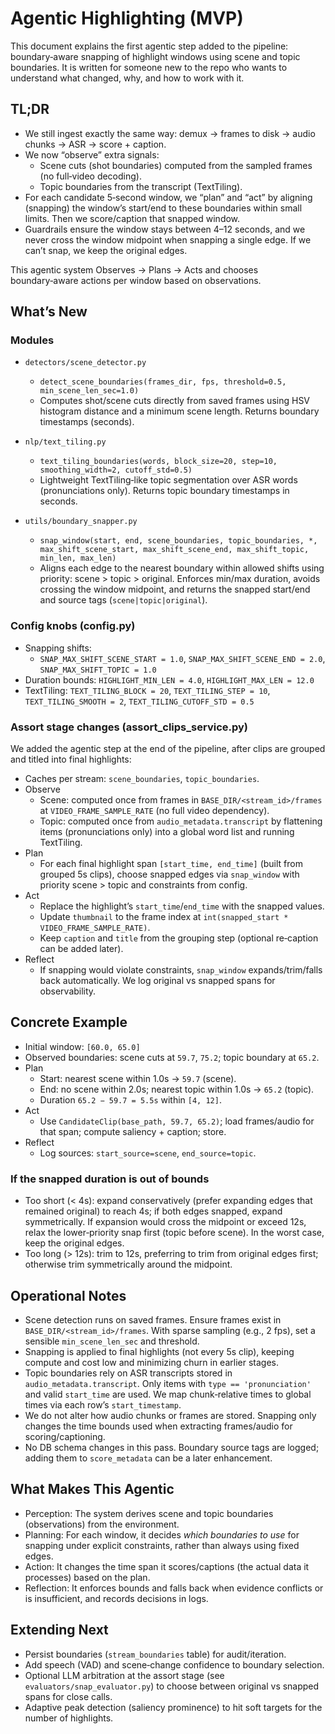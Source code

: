 # Agentic Highlighting (MVP)

This document explains the first agentic step added to the pipeline: boundary‑aware snapping of highlight windows using scene and topic boundaries. It is written for someone new to the repo who wants to understand what changed, why, and how to work with it.

## TL;DR

- We still ingest exactly the same way: demux → frames to disk → audio chunks → ASR → score + caption.
- We now “observe” extra signals:
  - Scene cuts (shot boundaries) computed from the sampled frames (no full‑video decoding).
  - Topic boundaries from the transcript (TextTiling).
- For each candidate 5‑second window, we “plan” and “act” by aligning (snapping) the window’s start/end to these boundaries within small limits. Then we score/caption that snapped window.
- Guardrails ensure the window stays between 4–12 seconds, and we never cross the window midpoint when snapping a single edge. If we can’t snap, we keep the original edges.

This agentic system Observes → Plans → Acts and chooses boundary‑aware actions per window based on observations.

## What’s New

### Modules

- `detectors/scene_detector.py`
  - `detect_scene_boundaries(frames_dir, fps, threshold=0.5, min_scene_len_sec=1.0)`
  - Computes shot/scene cuts directly from saved frames using HSV histogram distance and a minimum scene length. Returns boundary timestamps (seconds).

- `nlp/text_tiling.py`
  - `text_tiling_boundaries(words, block_size=20, step=10, smoothing_width=2, cutoff_std=0.5)`
  - Lightweight TextTiling‑like topic segmentation over ASR words (pronunciations only). Returns topic boundary timestamps in seconds.

- `utils/boundary_snapper.py`
  - `snap_window(start, end, scene_boundaries, topic_boundaries, *, max_shift_scene_start, max_shift_scene_end, max_shift_topic, min_len, max_len)`
  - Aligns each edge to the nearest boundary within allowed shifts using priority: scene > topic > original. Enforces min/max duration, avoids crossing the window midpoint, and returns the snapped start/end and source tags (`scene|topic|original`).

### Config knobs (config.py)

- Snapping shifts:
  - `SNAP_MAX_SHIFT_SCENE_START = 1.0`, `SNAP_MAX_SHIFT_SCENE_END = 2.0`, `SNAP_MAX_SHIFT_TOPIC = 1.0`
- Duration bounds: `HIGHLIGHT_MIN_LEN = 4.0`, `HIGHLIGHT_MAX_LEN = 12.0`
- TextTiling: `TEXT_TILING_BLOCK = 20`, `TEXT_TILING_STEP = 10`, `TEXT_TILING_SMOOTH = 2`, `TEXT_TILING_CUTOFF_STD = 0.5`

### Assort stage changes (assort_clips_service.py)

We added the agentic step at the end of the pipeline, after clips are grouped and titled into final highlights:

- Caches per stream: `scene_boundaries`, `topic_boundaries`.
- Observe
  - Scene: computed once from frames in `BASE_DIR/<stream_id>/frames` at `VIDEO_FRAME_SAMPLE_RATE` (no full video dependency).
  - Topic: computed once from `audio_metadata.transcript` by flattening items (pronunciations only) into a global word list and running TextTiling.
- Plan
  - For each final highlight span `[start_time, end_time]` (built from grouped 5s clips), choose snapped edges via `snap_window` with priority scene > topic and constraints from config.
- Act
  - Replace the highlight’s `start_time`/`end_time` with the snapped values.
  - Update `thumbnail` to the frame index at `int(snapped_start * VIDEO_FRAME_SAMPLE_RATE)`.
  - Keep `caption` and `title` from the grouping step (optional re‑caption can be added later).
- Reflect
  - If snapping would violate constraints, `snap_window` expands/trim/falls back automatically. We log original vs snapped spans for observability.

## Concrete Example

- Initial window: `[60.0, 65.0]`
- Observed boundaries: scene cuts at `59.7`, `75.2`; topic boundary at `65.2`.
- Plan
  - Start: nearest scene within 1.0s → `59.7` (scene).
  - End: no scene within 2.0s; nearest topic within 1.0s → `65.2` (topic).
  - Duration `65.2 − 59.7 = 5.5s` within `[4, 12]`.
- Act
  - Use `CandidateClip(base_path, 59.7, 65.2)`; load frames/audio for that span; compute saliency + caption; store.
- Reflect
  - Log sources: `start_source=scene`, `end_source=topic`.

### If the snapped duration is out of bounds

- Too short (< 4s): expand conservatively (prefer expanding edges that remained original) to reach 4s; if both edges snapped, expand symmetrically. If expansion would cross the midpoint or exceed 12s, relax the lower‑priority snap first (topic before scene). In the worst case, keep the original edges.
- Too long (> 12s): trim to 12s, preferring to trim from original edges first; otherwise trim symmetrically around the midpoint.

## Operational Notes

- Scene detection runs on saved frames. Ensure frames exist in `BASE_DIR/<stream_id>/frames`. With sparse sampling (e.g., 2 fps), set a sensible `min_scene_len_sec` and threshold.
- Snapping is applied to final highlights (not every 5s clip), keeping compute and cost low and minimizing churn in earlier stages.
- Topic boundaries rely on ASR transcripts stored in `audio_metadata.transcript`. Only items with `type == 'pronunciation'` and valid `start_time` are used. We map chunk‑relative times to global times via each row’s `start_timestamp`.
- We do not alter how audio chunks or frames are stored. Snapping only changes the time bounds used when extracting frames/audio for scoring/captioning.
- No DB schema changes in this pass. Boundary source tags are logged; adding them to `score_metadata` can be a later enhancement.

## What Makes This Agentic

- Perception: The system derives scene and topic boundaries (observations) from the environment.
- Planning: For each window, it decides *which boundaries to use* for snapping under explicit constraints, rather than always using fixed edges.
- Action: It changes the time span it scores/captions (the actual data it processes) based on the plan.
- Reflection: It enforces bounds and falls back when evidence conflicts or is insufficient, and records decisions in logs.

## Extending Next

- Persist boundaries (`stream_boundaries` table) for audit/iteration.
- Add speech (VAD) and scene‑change confidence to boundary selection.
- Optional LLM arbitration at the assort stage (see `evaluators/snap_evaluator.py`) to choose between original vs snapped spans for close calls.
- Adaptive peak detection (saliency prominence) to hit soft targets for the number of highlights.
